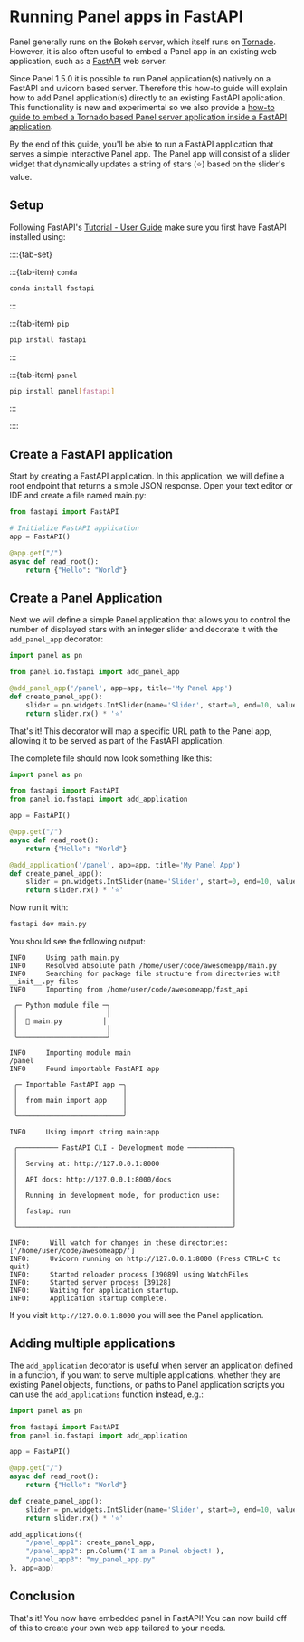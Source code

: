 # Running Panel apps in FastAPI

Panel generally runs on the Bokeh server, which itself runs on [Tornado](https://tornadoweb.org/en/stable/). However, it is also often useful to embed a Panel app in an existing web application, such as a [FastAPI](https://fastapi.tiangolo.com/) web server.

Since Panel 1.5.0 it is possible to run Panel application(s) natively on a FastAPI and uvicorn based server. Therefore this how-to guide will explain how to add Panel application(s) directly to an existing FastAPI application. This functionality is new and experimental so we also provide a [how-to guide to embed a Tornado based Panel server application inside a FastAPI application](./FastAPI_Tornado).

By the end of this guide, you'll be able to run a FastAPI application that serves a simple interactive Panel app. The Panel app will consist of a slider widget that dynamically updates a string of stars (⭐) based on the slider's value.

## Setup

Following FastAPI's [Tutorial - User Guide](https://fastapi.tiangolo.com/tutorial/) make sure you first have FastAPI installed using:

::::{tab-set}

:::{tab-item} `conda`
```bash
conda install fastapi
```
:::

:::{tab-item} `pip`
```bash
pip install fastapi
```
:::

:::{tab-item} `panel`
```bash
pip install panel[fastapi]
```
:::

::::

## Create a FastAPI application

Start by creating a FastAPI application. In this application, we will define a root endpoint that returns a simple JSON response. Open your text editor or IDE and create a file named main.py:

```python
from fastapi import FastAPI

# Initialize FastAPI application
app = FastAPI()

@app.get("/")
async def read_root():
    return {"Hello": "World"}
```

## Create a Panel Application

Next we will define a simple Panel application that allows you to control the number of displayed stars with an integer slider and decorate it with the `add_panel_app` decorator:

```python
import panel as pn

from panel.io.fastapi import add_panel_app

@add_panel_app('/panel', app=app, title='My Panel App')
def create_panel_app():
    slider = pn.widgets.IntSlider(name='Slider', start=0, end=10, value=3)
    return slider.rx() * '⭐'
```

That's it! This decorator will map a specific URL path to the Panel app, allowing it to be served as part of the FastAPI application.

The complete file should now look something like this:

```python
import panel as pn

from fastapi import FastAPI
from panel.io.fastapi import add_application

app = FastAPI()

@app.get("/")
async def read_root():
    return {"Hello": "World"}

@add_application('/panel', app=app, title='My Panel App')
def create_panel_app():
    slider = pn.widgets.IntSlider(name='Slider', start=0, end=10, value=3)
    return slider.rx() * '⭐'
```

Now run it with:

```bash
fastapi dev main.py
```

You should see the following output:

```
INFO     Using path main.py
INFO     Resolved absolute path /home/user/code/awesomeapp/main.py
INFO     Searching for package file structure from directories with __init__.py files
INFO     Importing from /home/user/code/awesomeapp/fast_api

 ╭─ Python module file ─╮
 │                      │
 │  🐍 main.py          │
 │                      │
 ╰──────────────────────╯

INFO     Importing module main
/panel
INFO     Found importable FastAPI app

 ╭─ Importable FastAPI app ─╮
 │                          │
 │  from main import app    │
 │                          │
 ╰──────────────────────────╯

INFO     Using import string main:app

 ╭────────── FastAPI CLI - Development mode ───────────╮
 │                                                     │
 │  Serving at: http://127.0.0.1:8000                  │
 │                                                     │
 │  API docs: http://127.0.0.1:8000/docs               │
 │                                                     │
 │  Running in development mode, for production use:   │
 │                                                     │
 │  fastapi run                                        │
 │                                                     │
 ╰─────────────────────────────────────────────────────╯

INFO:     Will watch for changes in these directories: ['/home/user/code/awesomeapp/']
INFO:     Uvicorn running on http://127.0.0.1:8000 (Press CTRL+C to quit)
INFO:     Started reloader process [39089] using WatchFiles
INFO:     Started server process [39128]
INFO:     Waiting for application startup.
INFO:     Application startup complete.
```

If you visit `http://127.0.0.1:8000` you will see the Panel application.

## Adding multiple applications

The `add_application` decorator is useful when server an application defined in a function, if you want to serve multiple applications, whether they are existing Panel objects, functions, or paths to Panel application scripts you can use the `add_applications` function instead, e.g.:

```python
import panel as pn

from fastapi import FastAPI
from panel.io.fastapi import add_application

app = FastAPI()

@app.get("/")
async def read_root():
    return {"Hello": "World"}

def create_panel_app():
    slider = pn.widgets.IntSlider(name='Slider', start=0, end=10, value=3)
    return slider.rx() * '⭐'

add_applications({
    "/panel_app1": create_panel_app,
    "/panel_app2": pn.Column('I am a Panel object!'),
    "/panel_app3": "my_panel_app.py"
}, app=app)
```

## Conclusion

That's it! You now have embedded panel in FastAPI! You can now build off of this to create your own web app tailored to your needs.
